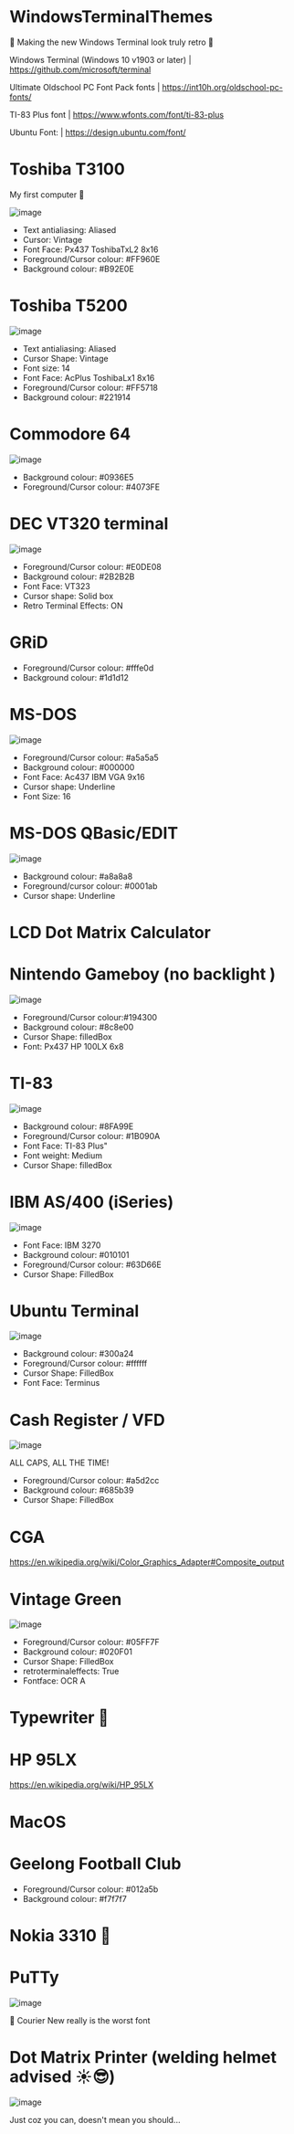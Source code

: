 # WindowsTerminalThemes

💾 Making the new Windows Terminal look truly retro 💾

Windows Terminal (Windows 10 v1903 or later) | https://github.com/microsoft/terminal

Ultimate Oldschool PC Font Pack fonts | https://int10h.org/oldschool-pc-fonts/

TI-83 Plus font | https://www.wfonts.com/font/ti-83-plus

Ubuntu Font: | https://design.ubuntu.com/font/

<h1>Toshiba T3100</h1>

My first computer 💪

![image](https://user-images.githubusercontent.com/38451588/120908505-581f7d80-c6ae-11eb-8d31-31e0d814b7c0.png)

* Text antialiasing: Aliased
* Cursor: Vintage
* Font Face: Px437 ToshibaTxL2 8x16
* Foreground/Cursor colour: #FF960E
* Background colour: #B92E0E


<h1>Toshiba T5200</h1>

![image](https://user-images.githubusercontent.com/38451588/120908149-d9751100-c6aa-11eb-8163-cd8679595b4e.png)

* Text antialiasing: Aliased
* Cursor Shape: Vintage
* Font size: 14
* Font Face: AcPlus ToshibaLx1 8x16
* Foreground/Cursor colour: #FF5718
* Background colour: #221914

<h1>Commodore 64</h1>

![image](https://user-images.githubusercontent.com/38451588/121527226-8817a980-ca3d-11eb-8914-1442b1a017c6.png)


* Background colour: #0936E5
* Foreground/Cursor colour: #4073FE

<h1>DEC VT320 terminal</h1>

![image](https://user-images.githubusercontent.com/38451588/121357826-74087500-c975-11eb-86a5-e66a74b1689d.png)

* Foreground/Cursor colour: #E0DE08
* Background colour: #2B2B2B
* Font Face: VT323
* Cursor shape: Solid box
* Retro Terminal Effects: ON


<h1>GRiD</h1>

* Foreground/Cursor colour: #fffe0d
* Background colour: #1d1d12

<h1>MS-DOS</h1>

![image](https://user-images.githubusercontent.com/38451588/120908829-d0d40900-c6b1-11eb-9d0e-72ca25f839a8.png)


* Foreground/Cursor colour: #a5a5a5
* Background colour: #000000
* Font Face: Ac437 IBM VGA 9x16
* Cursor shape: Underline
* Font Size: 16

<h1>MS-DOS QBasic/EDIT</h1>

![image](https://user-images.githubusercontent.com/38451588/121464106-98586600-c9f6-11eb-8858-bf8ac866de47.png)


* Background colour: #a8a8a8
* Foreground/cursor colour: #0001ab 
* Cursor shape: Underline


<h1>LCD Dot Matrix Calculator</h1>


<h1>Nintendo Gameboy (no backlight )</h1>

![image](https://user-images.githubusercontent.com/38451588/121176006-13a70400-c89f-11eb-9785-eef7eb771e70.png)


* Foreground/Cursor colour:#194300
* Background colour: #8c8e00
* Cursor Shape: filledBox
* Font: Px437 HP 100LX 6x8

<h1>TI-83</h1>

![image](https://user-images.githubusercontent.com/38451588/120910368-b99d1780-c6c1-11eb-86b1-2e39d95e85fb.png)

* Background colour: #8FA99E
* Foreground/Cursor colour: #1B090A
* Font Face: TI-83 Plus"
* Font weight: Medium
* Cursor Shape: filledBox




<h1>IBM AS/400 (iSeries)</h1>

![image](https://user-images.githubusercontent.com/38451588/121178661-1c4d0980-c8a2-11eb-9aec-4d2e510950f8.png)



* Font Face: IBM 3270
* Background colour: #010101
* Foreground/Cursor colour: #63D66E
* Cursor Shape: FilledBox


<h1>Ubuntu Terminal</h1>

![image](https://user-images.githubusercontent.com/38451588/120911361-51066880-c6ca-11eb-88a7-aa966ba62b31.png)


* Background colour: #300a24
* Foreground/Cursor colour: #ffffff
* Cursor Shape: FilledBox
* Font Face: Terminus

<h1>Cash Register / VFD</h1>

![image](https://user-images.githubusercontent.com/38451588/120911485-2c5ec080-c6cb-11eb-9cbf-28d6d8e96035.png)

ALL CAPS, ALL THE TIME!

* Foreground/Cursor colour: #a5d2cc
* Background colour: #685b39
* Cursor Shape: FilledBox

<h1>CGA</h1>

https://en.wikipedia.org/wiki/Color_Graphics_Adapter#Composite_output


<h1>Vintage Green</h1>

![image](https://user-images.githubusercontent.com/38451588/120974256-4673ce00-c7b3-11eb-9dd5-fcfdf1ff383a.png)

* Foreground/Cursor colour: #05FF7F
* Background colour: #020F01
* Cursor Shape: FilledBox
* retroterminaleffects: True
* Fontface: OCR A


<h1>Typewriter 📜</h1>

<h1>HP 95LX</h1>

https://en.wikipedia.org/wiki/HP_95LX

<h1>MacOS </h1>

<h1>Geelong Football Club </h1>

* Foreground/Cursor colour:  #012a5b
* Background colour: #f7f7f7

<h1>Nokia 3310 📱</h1>

<h1>PuTTy</h1>

![image](https://user-images.githubusercontent.com/38451588/121528323-b1850500-ca3e-11eb-8ae8-97604be3ec8d.png)

🤮 Courier New really is the worst font

<h1>Dot Matrix Printer (welding helmet advised ☀😎) </h1>

![image](https://user-images.githubusercontent.com/38451588/121177358-a2685080-c8a0-11eb-8653-d85e164c8b1f.png)

Just coz you can, doesn't mean you should...
